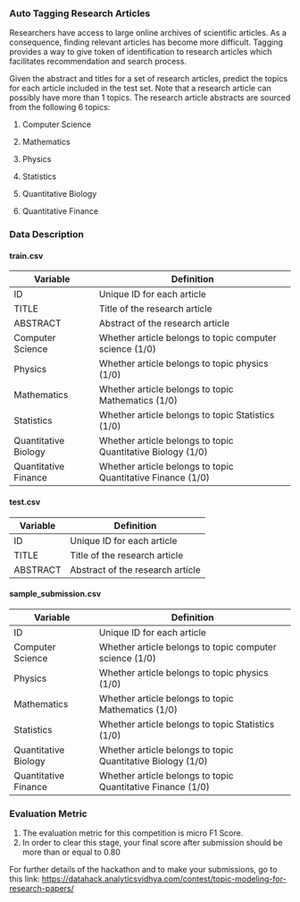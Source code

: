 ### Auto Tagging Research Articles 

Researchers have access to large online archives of scientific articles. As a consequence, finding relevant articles has become more difficult. Tagging provides a way to give token of identification to research articles which facilitates recommendation and search process. 

Given the abstract and titles for a set of research articles, predict the topics for each article included in the test set. 
Note that a research article can possibly have more than 1 topics. The research article abstracts are sourced from the following 6 topics: 

1. Computer Science

2. Mathematics

3. Physics

4. Statistics

5. Quantitative Biology

6. Quantitative Finance

### Data Description

#### train.csv

| Variable | Definition |
| --- | --- |
| ID | Unique ID for each article |
| TITLE | Title of the research article |
| ABSTRACT | Abstract of the research article |
| Computer Science | Whether article belongs to topic computer science (1/0) |
| Physics | Whether article belongs to topic physics (1/0) |
| Mathematics | Whether article belongs to topic Mathematics (1/0) |
| Statistics | Whether article belongs to topic Statistics (1/0) |
| Quantitative Biology | Whether article belongs to topic Quantitative Biology (1/0) |
| Quantitative Finance | Whether article belongs to topic Quantitative Finance (1/0) |

#### test.csv

| Variable | Definition |
| --- | --- |
| ID | Unique ID for each article |
| TITLE | Title of the research article |
| ABSTRACT | Abstract of the research article |

#### sample_submission.csv

| Variable | Definition |
| --- | --- |
| ID | Unique ID for each article |
| Computer Science | Whether article belongs to topic computer science (1/0) |
| Physics | Whether article belongs to topic physics (1/0) |
| Mathematics | Whether article belongs to topic Mathematics (1/0) |
| Statistics | Whether article belongs to topic Statistics (1/0) |
| Quantitative Biology | Whether article belongs to topic Quantitative Biology (1/0) |
| Quantitative Finance | Whether article belongs to topic Quantitative Finance (1/0) |

### Evaluation Metric

1. The evaluation metric for this competition is micro F1 Score.
2. In order to clear this stage, your final score after submission should be more than or equal to 0.80

For further details of the hackathon and to make your submissions, go to this link:
https://datahack.analyticsvidhya.com/contest/topic-modeling-for-research-papers/